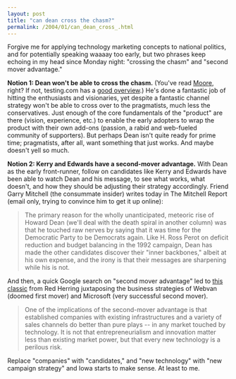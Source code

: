 ```yaml
---
layout: post
title: "can dean cross the chasm?"
permalink: /2004/01/can_dean_cross_.html
---
```


<p>Forgive me for applying technology marketing concepts to national politics, and for potentially speaking waaaay too early, but two phrases keep echoing in my head since Monday night:  "crossing the chasm" and "second mover advantage."</p>

<p><b>Notion 1:  Dean won't be able to cross the chasm.</b>  (You've read <a href="http://www.amazon.com/exec/obidos/tg/detail/-/0060517123/statingtheobviouA/">Moore</a>, right?  If not, testing.com has a <a href="http://www.testing.com/writings/reviews/moore-chasm.html">good overview</a>.)  He's done a fantastic job of hitting the enthusiasts and visionaries, yet despite a fantastic channel strategy won't be able to cross over to the pragmatists, much less the conservatives.  Just enough of the core fundamentals of the "product" are there (vision, experience, etc.) to enable the early adopters to wrap the product with their own add-ons (passion, a rabid and web-fueled community of supporters).  But perhaps Dean isn't quite ready for prime time; pragmatists, after all, want something that just works.  And maybe doesn't yell so much.</p>

<p><b>Notion 2:  Kerry and Edwards have a second-mover advantage.</b>  With Dean as the early front-runner, follow on candidates like Kerry and Edwards have been able to watch Dean and his message, to see what works, what doesn't, and how they should be adjusting their strategy accordingly.  Friend Garry Mitchell (the consummate insider) writes today in The Mitchell Report (email only, trying to convince him to get it up online):</p>

<blockquote>The primary reason for the wholly unanticipated, meteoric rise of Howard Dean (we'll deal with the death spiral in another column) was that he touched raw nerves by saying that it was time for the Democratic Party to be Democrats again.  Like H. Ross Perot on deficit reduction and budget balancing in the 1992 campaign, Dean has made the other candidates discover their "inner backbones," albeit at his own expense, and the irony is that their messages are sharpening while his is not.</blockquote>

<p>And then, a quick Google search on "second mover advantage" led to <a href="http://www.redherring.com/Article.aspx?f=Articles/Archive/mag/issue102/300020030.xml&hed=From%20the%20editor">this classic</a> from Red Herring juxtaposing the business strategies of Webvan (doomed first mover) and Microsoft (very successful second mover).</p>

<blockquote>One of the implications of the second-mover advantage is that established companies with existing infrastructures and a variety of sales channels do better than pure plays -- in any market touched by technology. It is not that entrepreneurialism and innovation matter less than existing market power, but that every new technology is a perilous risk.</blockquote>

<p>Replace "companies" with "candidates," and "new technology" with "new campaign strategy" and Iowa starts to make sense.  At least to me.</p>


